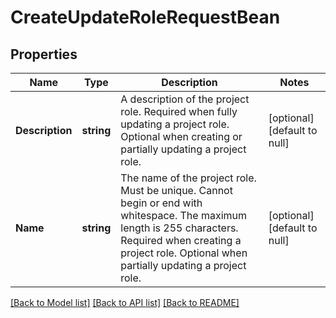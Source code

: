# CreateUpdateRoleRequestBean

## Properties
Name | Type | Description | Notes
------------ | ------------- | ------------- | -------------
**Description** | **string** | A description of the project role. Required when fully updating a project role. Optional when creating or partially updating a project role. | [optional] [default to null]
**Name** | **string** | The name of the project role. Must be unique. Cannot begin or end with whitespace. The maximum length is 255 characters. Required when creating a project role. Optional when partially updating a project role. | [optional] [default to null]

[[Back to Model list]](../README.md#documentation-for-models) [[Back to API list]](../README.md#documentation-for-api-endpoints) [[Back to README]](../README.md)

